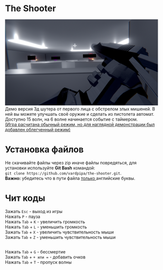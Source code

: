 # The Shooter
<img src=screenshot.png>
Демо версия 3д шутера от первого лица с обстрелом злых мишеней. В ней вы можете улучшать своё оружие и сделать из пистолета автомат. Доступно 15 волн, на 6 волне начинается событие с таймером.<br><ins>(Игра расчитана обычный режим, но для наглядной демонстрации был добавлен облегченный режим)</ins>

# Установка файлов
Не скачивайте файлы через zip иначе файлы повредяться, для установки используйте **Git Bash** командой:<br>`git clone https://github.com/vardpipa/the-shooter.git`.<br>**Важно:** убедитесь что в пути файла	<ins>только	</ins> английские буквы.

# Чит коды
Зажать `Esc` - выход из игры<br>
Нажать `P` - пауза<br>
Нажать `Tab` + `K` - увеличить громкость<br>
Нажать `Tab` + `L` - уменьшить громкость<br>
Зажать `Tab` + `X` - увеличить чувствительность мыши<br>
Зажать `Tab` + `Z` - уменьшить чувствительность мыши<br><br>

Нажать `Tab` + `G` - бессмертие<br>
Зажать `Tab` + `+ или =` - добавить очков<br>
Нажать `Tab` + `T` - пропуск волны<br>
